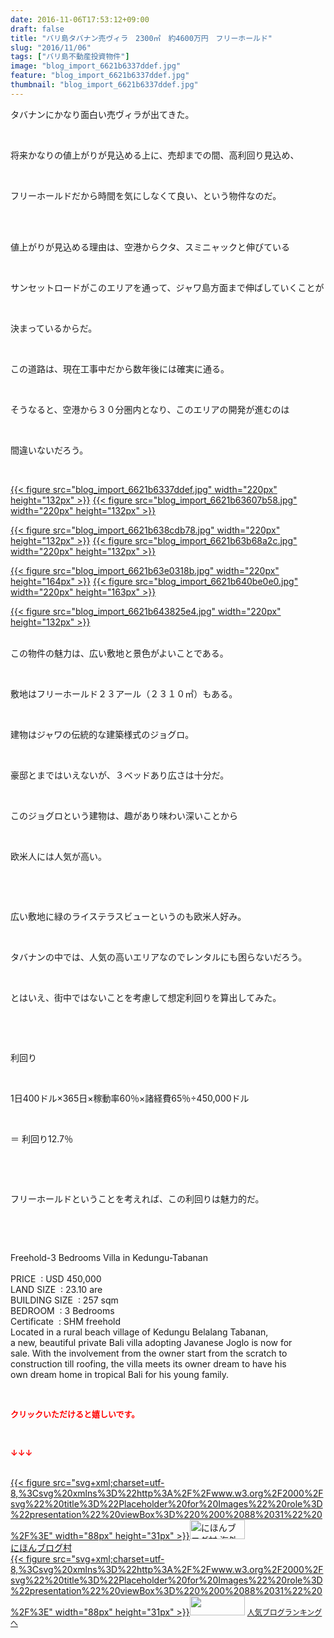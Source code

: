 ```yaml
---
date: 2016-11-06T17:53:12+09:00
draft: false
title: "バリ島タバナン売ヴィラ　2300㎡　約4600万円　フリーホールド"
slug: "2016/11/06"
tags: ["バリ島不動産投資物件"]
image: "blog_import_6621b6337ddef.jpg"
feature: "blog_import_6621b6337ddef.jpg"
thumbnail: "blog_import_6621b6337ddef.jpg"
---
```

<p>タバナンにかなり面白い売ヴィラが出てきた。</p><p> </p><p>将来かなりの値上がりが見込める上に、売却までの間、高利回り見込め、</p><p> </p><p>フリーホールドだから時間を気にしなくて良い、という物件なのだ。</p><p> </p><p><br/>値上がりが見込める理由は、空港からクタ、スミニャックと伸びている</p><p> </p><p>サンセットロードがこのエリアを通って、ジャワ島方面まで伸ばしていくことが</p><p> </p><p>決まっているからだ。</p><p> </p><p>この道路は、現在工事中だから数年後には確実に通る。</p><p> </p><p>そうなると、空港から３０分圏内となり、このエリアの開発が進むのは</p><p> </p><p>間違いないだろう。</p><p> </p><p><a href="blog_import_6621b63492117.jpg">{{< figure src="blog_import_6621b6337ddef.jpg" width="220px" height="132px" >}}</a> <a href="blog_import_6621b6372a681.jpg">{{< figure src="blog_import_6621b63607b58.jpg" width="220px" height="132px" >}}</a></p><p><a href="blog_import_6621b639e26d1.jpg">{{< figure src="blog_import_6621b638cdb78.jpg" width="220px" height="132px" >}}</a> <a href="blog_import_6621b63c81ef6.jpg">{{< figure src="blog_import_6621b63b68a2c.jpg" width="220px" height="132px" >}}</a></p><p><a href="blog_import_6621b63f1a934.jpg">{{< figure src="blog_import_6621b63e0318b.jpg" width="220px" height="164px" >}}</a> <a href="blog_import_6621b641d2e6a.jpg">{{< figure src="blog_import_6621b640be0e0.jpg" width="220px" height="163px" >}}</a></p><p><a href="blog_import_6621b6449b1b1.jpg">{{< figure src="blog_import_6621b643825e4.jpg" width="220px" height="132px" >}}</a> </p><p> <br/>この物件の魅力は、広い敷地と景色がよいことである。</p><p> </p><p>敷地はフリーホールド２３アール（２３１０㎡）もある。</p><p> </p><p>建物はジャワの伝統的な建築様式のジョグロ。</p><p> </p><p>豪邸とまではいえないが、３ベッドあり広さは十分だ。</p><p> </p><p>このジョグロという建物は、趣があり味わい深いことから</p><p> </p><p>欧米人には人気が高い。</p><p> </p><p> </p><p>広い敷地に緑のライステラスビューというのも欧米人好み。</p><p> </p><p>タバナンの中では、人気の高いエリアなのでレンタルにも困らないだろう。</p><p> </p><p>とはいえ、街中ではないことを考慮して想定利回りを算出してみた。</p><p> </p><p> </p><p>利回り</p><p> </p><p>1日400ドル×365日×稼動率60％×諸経費65％÷450,000ドル</p><p> </p><p>＝ 利回り12.7％</p><p> </p><p> </p><p>フリーホールドということを考えれば、この利回りは魅力的だ。</p><p> </p><p> </p><p>Freehold-3 Bedrooms Villa in Kedungu-Tabanan        <br/>        <br/>PRICE  : USD 450,000     <br/>LAND SIZE  : 23.10 are  <br/>BUILDING SIZE  : 257 sqm  <br/>BEDROOM  : 3 Bedrooms  <br/>Certificate  : SHM freehold  <br/>Located in a rural beach village of Kedungu Belalang Tabanan,     <br/>a new, beautiful private Bali villa adopting Javanese Joglo is now for     <br/>sale. With the involvement from the owner start from the scratch to     <br/>construction till roofing, the villa meets its owner dream to have his     <br/>own dream home in tropical Bali for his young family. </p><p> </p><p><font color="#ff0000" size="2"><strong>クリックいただけると嬉しいです。</strong></font></p><p> </p><p><font color="#ff0000" size="2"><strong>↓↓↓</strong></font></p><p><br/><a href="ranking.html?p_cid=01260127" target="_blank">{{< figure src="svg+xml;charset=utf-8,%3Csvg%20xmlns%3D%22http%3A%2F%2Fwww.w3.org%2F2000%2Fsvg%22%20title%3D%22Placeholder%20for%20Images%22%20role%3D%22presentation%22%20viewBox%3D%220%200%2088%2031%22%20%2F%3E" width="88px" height="31px" >}}<noscript><img width="88" height="31" alt="にほんブログ村 海外生活ブログ バリ島情報へ" src="https://img-proxy.blog-video.jp/images?url=http%3A%2F%2Foverseas.blogmura.com%2Fbali%2Fimg%2Fbali88_31.gif" border="0"></noscript></a><br/><a href="ranking.html?p_cid=01260127" target="_blank">にほんブログ村</a><br/><a title="人気ブログランキングへ" href="link.php?1804582">{{< figure src="svg+xml;charset=utf-8,%3Csvg%20xmlns%3D%22http%3A%2F%2Fwww.w3.org%2F2000%2Fsvg%22%20title%3D%22Placeholder%20for%20Images%22%20role%3D%22presentation%22%20viewBox%3D%220%200%2088%2031%22%20%2F%3E" width="88px" height="31px" >}}<noscript><img width="88" height="31" src="https://blog.with2.net/img/banner/banner_22.gif" border="0"></noscript></a> <a style="font-size: 12px;" href="link.php?1804582">人気ブログランキングへ</a></p>

